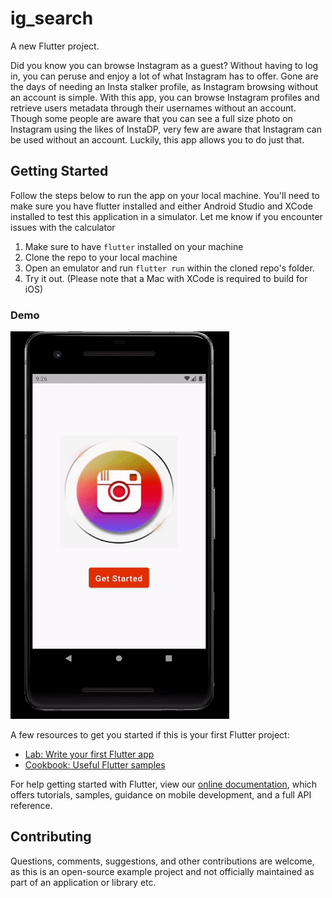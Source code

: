 # ig_search

A new Flutter project.

Did you know you can browse Instagram as a guest? Without having to log in, you can peruse and enjoy a lot of what Instagram has to offer. Gone are the days of needing an Insta stalker profile, as Instagram browsing without an account is simple. With this app, you can browse Instagram profiles and retrieve users metadata through their usernames without an account. Though some people are aware that you can see a full size photo on Instagram using the likes of InstaDP, very few are aware that Instagram can be used without an account. Luckily, this app allows you to do just that. 
## Getting Started

Follow the steps below to run the app on your local machine.
You'll need to make sure you have flutter installed and either Android Studio and XCode installed to test this application in a simulator.
Let me know if you encounter issues with the calculator

1. Make sure to have `flutter` installed on your machine
2. Clone the repo to your local machine
3. Open an emulator and run `flutter run` within the cloned repo's folder.
4. Try it out.
(Please note that a Mac with XCode is required to build for iOS)



### Demo


<img src="images/demo.gif"  width="350" height="620"/> 





A few resources to get you started if this is your first Flutter project:

- [Lab: Write your first Flutter app](https://flutter.dev/docs/get-started/codelab)
- [Cookbook: Useful Flutter samples](https://flutter.dev/docs/cookbook)

For help getting started with Flutter, view our
[online documentation](https://flutter.dev/docs), which offers tutorials,
samples, guidance on mobile development, and a full API reference.




## Contributing
Questions, comments, suggestions, and other contributions are welcome, as this is an open-source example project and not officially maintained as part of an application or library etc. 
